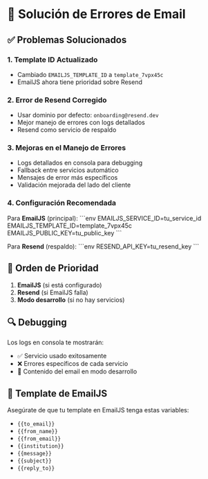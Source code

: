 # 🔧 Solución de Errores de Email

## ✅ Problemas Solucionados

### 1. **Template ID Actualizado**
- Cambiado `EMAILJS_TEMPLATE_ID` a `template_7vpx45c`
- EmailJS ahora tiene prioridad sobre Resend

### 2. **Error de Resend Corregido**
- Usar dominio por defecto: `onboarding@resend.dev`
- Mejor manejo de errores con logs detallados
- Resend como servicio de respaldo

### 3. **Mejoras en el Manejo de Errores**
- Logs detallados en consola para debugging
- Fallback entre servicios automático
- Mensajes de error más específicos
- Validación mejorada del lado del cliente

### 4. **Configuración Recomendada**

Para **EmailJS** (principal):
\`\`\`env
EMAILJS_SERVICE_ID=tu_service_id
EMAILJS_TEMPLATE_ID=template_7vpx45c
EMAILJS_PUBLIC_KEY=tu_public_key
\`\`\`

Para **Resend** (respaldo):
\`\`\`env
RESEND_API_KEY=tu_resend_key
\`\`\`

## 🚀 Orden de Prioridad

1. **EmailJS** (si está configurado)
2. **Resend** (si EmailJS falla)
3. **Modo desarrollo** (si no hay servicios)

## 🔍 Debugging

Los logs en consola te mostrarán:
- ✅ Servicio usado exitosamente
- ❌ Errores específicos de cada servicio
- 📧 Contenido del email en modo desarrollo

## 📧 Template de EmailJS

Asegúrate de que tu template en EmailJS tenga estas variables:
- `{{to_email}}`
- `{{from_name}}`
- `{{from_email}}`
- `{{institution}}`
- `{{message}}`
- `{{subject}}`
- `{{reply_to}}`
